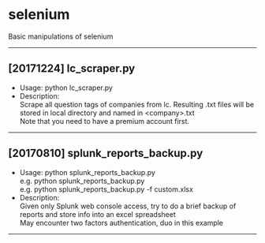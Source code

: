 # selenium  
Basic manipulations of selenium  

***

## [20171224] lc_scraper.py
* Usage: python lc_scraper.py
* Description:  
  Scrape all question tags of companies from lc. Resulting .txt files will be stored in local directory and named in \<company\>.txt  
  Note that you need to have a premium account first.
***

## [20170810] splunk_reports_backup.py
* Usage: python splunk_reports_backup.py  
  e.g. python splunk_reports_backup.py  
  e.g. python splunk_reports_backup.py -f custom.xlsx
* Description:  
  Given only Splunk web console access, try to do a brief backup of reports and store info into an excel spreadsheet  
  May encounter two factors authentication, duo in this example
***
